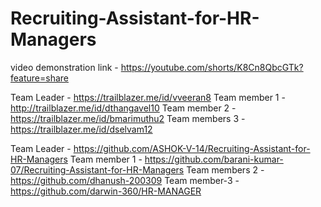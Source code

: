 # Recruiting-Assistant-for-HR-Managers

video demonstration link - https://youtube.com/shorts/K8Cn8QbcGTk?feature=share

Team Leader - https://trailblazer.me/id/vveeran8  Team member 1 - http://trailblazer.me/id/dthangavel10  Team member 2 - https://trailblazer.me/id/bmarimuthu2  Team members 3 - https://trailblazer.me/id/dselvam12

Team Leader - https://github.com/ASHOK-V-14/Recruiting-Assistant-for-HR-Managers  Team member 1 - https://github.com/barani-kumar-07/Recruiting-Assistant-for-HR-Managers  Team members 2 - https://github.com/dhanush-200309
Team member-3 - https://github.com/darwin-360/HR-MANAGER
